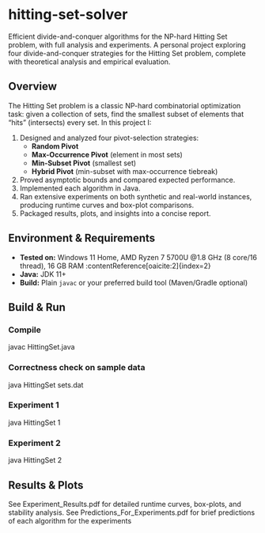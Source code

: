# hitting-set-solver

Efficient divide-and-conquer algorithms for the NP-hard Hitting Set problem, with full analysis and experiments.
A personal project exploring four divide-and-conquer strategies for the Hitting Set problem, complete with theoretical analysis and empirical evaluation.

## Overview

The Hitting Set problem is a classic NP-hard combinatorial optimization task: given a collection of sets, find the smallest subset of elements that “hits” (intersects) every set. In this project I:

1. Designed and analyzed four pivot-selection strategies:
   - **Random Pivot**  
   - **Max-Occurrence Pivot** (element in most sets)  
   - **Min-Subset Pivot** (smallest set)  
   - **Hybrid Pivot** (min-subset with max-occurrence tiebreak)
2. Proved asymptotic bounds and compared expected performance.
3. Implemented each algorithm in Java.
4. Ran extensive experiments on both synthetic and real-world instances, producing runtime curves and box-plot comparisons.
5. Packaged results, plots, and insights into a concise report.

## Environment & Requirements

- **Tested on:** Windows 11 Home, AMD Ryzen 7 5700U @1.8 GHz (8 core/16 thread), 16 GB RAM :contentReference[oaicite:2]{index=2}  
- **Java:** JDK 11+  
- **Build:** Plain `javac` or your preferred build tool (Maven/Gradle optional)

## Build & Run

### Compile
javac HittingSet.java

### Correctness check on sample data
java HittingSet sets.dat

### Experiment 1
java HittingSet 1

### Experiment 2
java HittingSet 2

## Results & Plots

See Experiment_Results.pdf for detailed runtime curves, box-plots, and stability analysis.
See Predictions_For_Experiments.pdf for brief predictions of each algorithm for the experiments 
